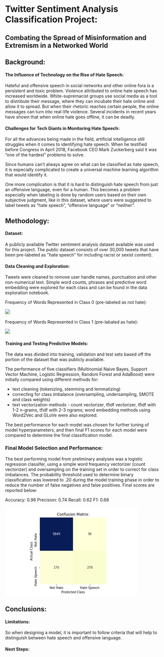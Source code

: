 # Twitter Sentiment Analysis Classification Project:

## Combating the Spread of Misinformation and Extremism in a Networked World


## Background:  

#### The Influence of Technology on the Rise of Hate Speech:

Hateful and offensive speech in social networks and other online fora is a persistent and toxic problem. 
Violence attributed to online hate speech has increased worldwide. White-supremacist groups use social media as a tool to distribute their message, where they can incubate their hate online and allow it to spread. But when their rhetoric reaches certain people, the online messages can turn into real-life violence. Several incidents in recent years have shown that when online hate goes offline, it can be deadly.


#### Challenges for Tech Giants in Monitoring Hate Speech:

For all the advances being made in the field, artificial intelligence still struggles when it comes to identifying hate speech. When he testified before Congress in April 2018, Facebook CEO Mark Zuckerberg said it was “one of the hardest” problems to solve.

Since humans can’t always agree on what can be classified as hate speech, it is especially complicated to create a universal machine learning algorithm that would identify it. 

One more complication is that it is hard to distinguish hate speech from just an offensive language, even for a human. This becomes a problem especially when labeling is done by random users based on their own subjective judgment, like in this dataset, where users were suggested to label tweets as “hate speech”, “offensive language” or “neither”. 


## Methodology:

#### Dataset:

A publicly available Twitter sentiment analysis dataset available was used for this project. The public dataset consists of over 30,000 tweets that have been pre-labeled as "hate speech" for including racist or sexist content). 

#### Data Cleaning and Exploration:

Tweets were cleaned to remove user handle names, punctuation and other non-numerical text. Simple word counts, phrases and predictive word embedding were explored for each class and can be found in the data exploration notebook. 

Frequency of Words Represented in Class 0 (pre-labeled as not hate):

![](visualizations/wordcloud/wordcloud0.png)

Frequency of Words Represented in Class 1 (pre-labaled as hate):

![](visualizations/wordcloud/wordcloud1.png)

#### Training and Testing Predictive Models:

The data was divided into training, validation and test sets based off the portion of the dataset that was publicly available.

The performance of five classifiers (Multinomial Naive Bayes, Support Vector Machine, Logistic Regression, Random Forest and AdaBoost) were initially compared using different methods for:

- text cleaning (tokenizing, stemming and lemmatizing)
- correcting for class imbalance (oversampling, undersampling, SMOTE and class weights)
- text vectorization methods - count vectorizer, tfidf vectorizer, tfidf with 1-2 n-grams, tfidf with 2-3 ngrams; word embedding methods using Word2Vec and GLoVe were also explored.

The best performance for each model was chosen for further tuning of model hyperparameters, and then final F1 scores for each model were compared to determine the final classification model.

### Final Model Selection and Performance:

The best performing model from preliminary analyses was a logistic regression classifer, using a simple word frequency vectorizer (count vectorizer) and oversampling on the training set in order to correct for class imbalances. The probability threshold used to determine binary classification was lowered  to .20 during the model training phase in order to reduce the number of false negatives and false positives. Final scores are reported below:

Accuracy: 0.96
Precision: 0.74 
Recall: 0.62
F1: 0.68

![](visualizations/final_cm.png)


## Conclusions:


#### Limitations:

So when designing a model, it is important to follow criteria that will help to distinguish between hate speech and offensive language.



#### Next Steps: 




  